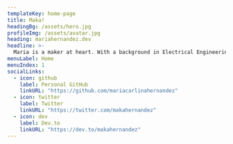 ```yaml
---
templateKey: home-page
title: Maka!
headingBg: /assets/hero.jpg
profileImg: /assets/avatar.jpg
heading: mariahernandez.dev
headline: >-
  Maria is a maker at heart. With a background in Electrical Engineering, she is constantly learning, sharing and experimenting with the latest IoT technologies out there.
menuLabel: Home
menuIndex: 1
socialLinks:
  - icon: github
    label: Personal GitHub
    linkURL: "https://github.com/mariacarlinahernandez"
  - icon: twitter
    label: Twitter
    linkURL: "https://twitter.com/makahernandez"
  - icon: dev
    label: Dev.to
    linkURL: "https://dev.to/makahernandez"
---
```

